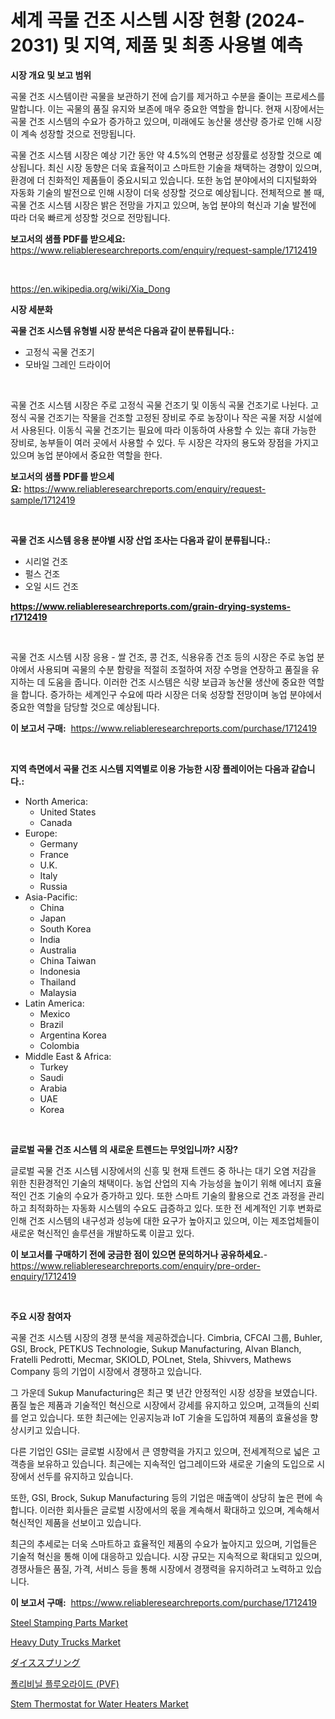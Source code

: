 <p><h1>세계 곡물 건조 시스템 시장 현황 (2024-2031) 및 지역, 제품 및 최종 사용별 예측</h1></p><p><strong>시장 개요 및 보고 범위</strong></p>
<p><p>곡물 건조 시스템이란 곡물을 보관하기 전에 습기를 제거하고 수분을 줄이는 프로세스를 말합니다. 이는 곡물의 품질 유지와 보존에 매우 중요한 역할을 합니다. 현재 시장에서는 곡물 건조 시스템의 수요가 증가하고 있으며, 미래에도 농산물 생산량 증가로 인해 시장이 계속 성장할 것으로 전망됩니다. </p><p>곡물 건조 시스템 시장은 예상 기간 동안 약 4.5%의 연평균 성장률로 성장할 것으로 예상됩니다. 최신 시장 동향은 더욱 효율적이고 스마트한 기술을 채택하는 경향이 있으며, 환경에 더 친화적인 제품들이 중요시되고 있습니다. 또한 농업 분야에서의 디지털화와 자동화 기술의 발전으로 인해 시장이 더욱 성장할 것으로 예상됩니다. 전체적으로 볼 때, 곡물 건조 시스템 시장은 밝은 전망을 가지고 있으며, 농업 분야의 혁신과 기술 발전에 따라 더욱 빠르게 성장할 것으로 전망됩니다.</p></p>
<p><strong>보고서의 샘플 PDF를 받으세요:</strong> <a href="https://www.reliableresearchreports.com/enquiry/request-sample/1712419">https://www.reliableresearchreports.com/enquiry/request-sample/1712419</a></p>
<p>&nbsp;</p>
<p><a href="https://en.wikipedia.org/wiki/Xia_Dong">https://en.wikipedia.org/wiki/Xia_Dong</a></p>
<p><strong>시장 세분화</strong></p>
<p><strong>곡물 건조 시스템 유형별 시장 분석은 다음과 같이 분류됩니다.:</strong></p>
<p><ul><li>고정식 곡물 건조기</li><li>모바일 그레인 드라이어</li></ul></p>
<p>&nbsp;</p>
<p><p>곡물 건조 시스템 시장은 주로 고정식 곡물 건조기 및 이동식 곡물 건조기로 나뉜다. 고정식 곡물 건조기는 작물을 건조할 고정된 장비로 주로 농장이나 작은 곡물 저장 시설에서 사용된다. 이동식 곡물 건조기는 필요에 따라 이동하여 사용할 수 있는 휴대 가능한 장비로, 농부들이 여러 곳에서 사용할 수 있다. 두 시장은 각자의 용도와 장점을 가지고 있으며 농업 분야에서 중요한 역할을 한다.</p></p>
<p><strong>보고서의 샘플 PDF를 받으세요:</strong>&nbsp;<a href="https://www.reliableresearchreports.com/enquiry/request-sample/1712419">https://www.reliableresearchreports.com/enquiry/request-sample/1712419</a></p>
<p>&nbsp;</p>
<p><strong> 곡물 건조 시스템 응용 분야별 시장 산업 조사는 다음과 같이 분류됩니다.:</strong></p>
<p><ul><li>시리얼 건조</li><li>펄스 건조</li><li>오일 시드 건조</li></ul></p>
<p><strong><a href="https://www.reliableresearchreports.com/grain-drying-systems-r1712419">https://www.reliableresearchreports.com/grain-drying-systems-r1712419</a></strong></p>
<p>&nbsp;</p>
<p><p>곡물 건조 시스템 시장 응용 - 쌀 건조, 콩 건조, 식용유종 건조 등의 시장은 주로 농업 분야에서 사용되며 곡물의 수분 함량을 적절히 조절하여 저장 수명을 연장하고 품질을 유지하는 데 도움을 줍니다. 이러한 건조 시스템은 식량 보급과 농산물 생산에 중요한 역할을 합니다. 증가하는 세계인구 수요에 따라 시장은 더욱 성장할 전망이며 농업 분야에서 중요한 역할을 담당할 것으로 예상됩니다.</p></p>
<p><strong>이 보고서 구매:</strong>&nbsp; <a href="https://www.reliableresearchreports.com/purchase/1712419">https://www.reliableresearchreports.com/purchase/1712419</a></p>
<p>&nbsp;</p>
<p><strong>지역 측면에서 곡물 건조 시스템 지역별로 이용 가능한 시장 플레이어는 다음과 같습니다.:</strong></p>
<p><ul>
    <li>
        North America:
        <ul>
            <li>United States</li>
            <li>Canada</li>
        </ul>
    </li>
    <li>
        Europe:
        <ul>
            <li>Germany</li>
            <li>France</li>
            <li>U.K.</li>
            <li>Italy</li>
            <li>Russia</li>
        </ul>
    </li>
    <li>
        Asia-Pacific:
        <ul>
            <li>China</li>
            <li>Japan</li>
            <li>South Korea</li>
            <li>India</li>
            <li>Australia</li>
            <li>China Taiwan</li>
            <li>Indonesia</li>
            <li>Thailand</li>
            <li>Malaysia</li>
        </ul>
    </li>
    <li>
        Latin America:
        <ul>
            <li>Mexico</li>
            <li>Brazil</li>
            <li>Argentina Korea</li>
            <li>Colombia</li>
        </ul>
    </li>
    <li>
        Middle East & Africa:
        <ul>
            <li>Turkey</li>
            <li>Saudi</li>
            <li>Arabia</li>
            <li>UAE</li>
            <li>Korea</li>
        </ul>
    </li>
    </ul></p>
<p>&nbsp;</p>
<p><strong>글로벌 곡물 건조 시스템 의 새로운 트렌드는 무엇입니까? 시장?</strong></p>
<p><p>글로벌 곡물 건조 시스템 시장에서의 신흥 및 현재 트렌드 중 하나는 대기 오염 저감을 위한 친환경적인 기술의 채택이다. 농업 산업의 지속 가능성을 높이기 위해 에너지 효율적인 건조 기술의 수요가 증가하고 있다. 또한 스마트 기술의 활용으로 건조 과정을 관리하고 최적화하는 자동화 시스템의 수요도 급증하고 있다. 또한 전 세계적인 기후 변화로 인해 건조 시스템의 내구성과 성능에 대한 요구가 높아지고 있으며, 이는 제조업체들이 새로운 혁신적인 솔루션을 개발하도록 이끌고 있다.</p></p>
<p><strong>이 보고서를 구매하기 전에 궁금한 점이 있으면 문의하거나 공유하세요.</strong>- <a href="https://www.reliableresearchreports.com/enquiry/pre-order-enquiry/1712419">https://www.reliableresearchreports.com/enquiry/pre-order-enquiry/1712419</a></p>
<p>&nbsp;</p>
<p><strong>주요 시장 참여자</strong></p>
<p><p>곡물 건조 시스템 시장의 경쟁 분석을 제공하겠습니다. Cimbria, CFCAI 그룹, Buhler, GSI, Brock, PETKUS Technologie, Sukup Manufacturing, Alvan Blanch, Fratelli Pedrotti, Mecmar, SKIOLD, POLnet, Stela, Shivvers, Mathews Company 등의 기업이 시장에서 경쟁하고 있습니다.</p><p>그 가운데 Sukup Manufacturing은 최근 몇 년간 안정적인 시장 성장을 보였습니다. 품질 높은 제품과 기술적인 혁신으로 시장에서 강세를 유지하고 있으며, 고객들의 신뢰를 얻고 있습니다. 또한 최근에는 인공지능과 IoT 기술을 도입하여 제품의 효율성을 향상시키고 있습니다.</p><p>다른 기업인 GSI는 글로벌 시장에서 큰 영향력을 가지고 있으며, 전세계적으로 넓은 고객층을 보유하고 있습니다. 최근에는 지속적인 업그레이드와 새로운 기술의 도입으로 시장에서 선두를 유지하고 있습니다.</p><p>또한, GSI, Brock, Sukup Manufacturing 등의 기업은 매출액이 상당히 높은 편에 속합니다. 이러한 회사들은 글로벌 시장에서의 몫을 계속해서 확대하고 있으며, 계속해서 혁신적인 제품을 선보이고 있습니다.</p><p>최근의 추세로는 더욱 스마트하고 효율적인 제품의 수요가 높아지고 있으며, 기업들은 기술적 혁신을 통해 이에 대응하고 있습니다. 시장 규모는 지속적으로 확대되고 있으며, 경쟁사들은 품질, 가격, 서비스 등을 통해 시장에서 경쟁력을 유지하려고 노력하고 있습니다.</p></p>
<p><strong>이 보고서 구매:</strong>&nbsp;&nbsp;<a href="https://www.reliableresearchreports.com/purchase/1712419">https://www.reliableresearchreports.com/purchase/1712419</a></p>
<p><p><a href="https://github.com/mateobossinovero/Market-Research-Report-List-1/blob/main/steel-stamping-parts-market.md">Steel Stamping Parts Market</a></p><p><a href="https://issuu.com/reportprime-2/docs/heavy-duty-trucks-market-size-2030._7999d6a8ef98ed">Heavy Duty Trucks Market</a></p><p><a href="https://github.com/mohamedbakry57/Market-Research-Report-List-4/blob/main/6964921156865.md">ダイススプリング</a></p><p><a href="https://github.com/Gregost89076vddcv/Market-Research-Report-List-1/blob/main/3436723168111.md">폴리비닐 플루오라이드 (PVF)</a></p><p><a href="https://github.com/RoccoManning/Market-Research-Report-List-5/blob/main/stem-thermostat-for-water-heaters-market.md">Stem Thermostat for Water Heaters Market</a></p></p>